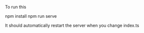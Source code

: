 To run this 

npm install
npm run serve

It should automatically restart the server when you change index.ts